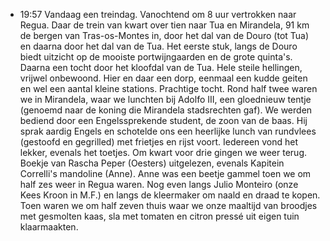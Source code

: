 - 19:57	Vandaag een treindag. Vanochtend om 8 uur vertrokken naar Regua. Daar de trein van kwart over tien naar Tua en Mirandela, 91 km de bergen van Tras-os-Montes in, door het dal van de Douro (tot Tua) en daarna door het dal van de Tua. Het eerste stuk, langs de Douro biedt uitzicht op de mooiste portwijngaarden en de grote quinta's. Daarna een tocht door het kloofdal van de Tua. Hele steile hellingen, vrijwel onbewoond. Hier en daar een dorp, eenmaal een kudde geiten en wel een aantal kleine stations. Prachtige tocht. Rond half twee waren we in Mirandela, waar we lunchten bij Adolfo III, een gloednieuw tentje (genoemd naar de koning die Mirandela stadsrechten gaf). We werden bediend door een Engelssprekende student, de zoon van de baas. Hij sprak aardig Engels en schotelde ons een heerlijke lunch van rundvlees (gestoofd en gegrilled) met frietjes en rijst voort. Iedereen vond het lekker, evenals het toetjes. Om kwart voor drie gingen we weer terug. Boekje van Rascha Peper (Oesters) uitgelezen, evenals Kapitein Correlli's mandoline (Anne). Anne was een beetje gammel toen we om half zes weer in Regua waren. Nog even langs Julio Monteiro (onze Kees Kroon in M.F.) en langs de kleermaker om naald en draad te kopen. Toen waren we om half zeven thuis waar we onze maaltijd van broodjes met gesmolten kaas, sla met tomaten en citron pressé uit eigen tuin klaarmaakten.